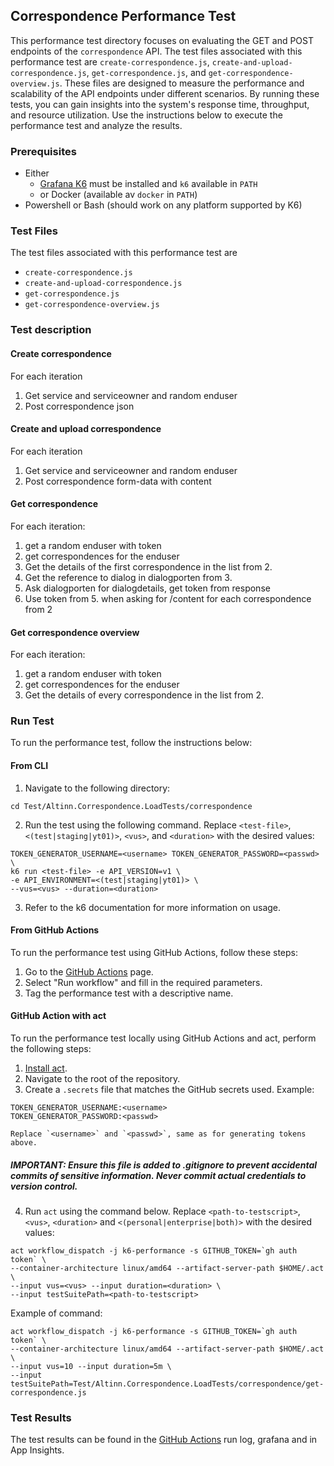 ## Correspondence Performance Test

This performance test directory focuses on evaluating the GET and POST endpoints of the `correspondence` API. The test files associated with this performance test are `create-correspondence.js`, `create-and-upload-correspondence.js`, `get-correspondence.js`, and `get-correspondence-overview.js`. These files are designed to measure the performance and scalability of the API endpoints under different scenarios. By running these tests, you can gain insights into the system's response time, throughput, and resource utilization. Use the instructions below to execute the performance test and analyze the results.

### Prerequisites

* Either
  * [Grafana K6](https://k6.io/) must be installed and `k6` available in `PATH` 
  * or Docker (available av `docker` in `PATH`)
* Powershell or Bash (should work on any platform supported by K6)

### Test Files
The test files associated with this performance test are 
- `create-correspondence.js`
- `create-and-upload-correspondence.js`
- `get-correspondence.js`
- `get-correspondence-overview.js`

### Test description
#### Create correspondence
For each iteration
1. Get service and serviceowner and random enduser
2. Post correspondence json 

#### Create and upload correspondence
For each iteration
1. Get service and serviceowner and random enduser
2. Post correspondence form-data with content

#### Get correspondence
For each iteration:
1. get a random enduser with token
2. get correspondences for the enduser
3. Get the details of the first correspondence in the list from 2. 
4. Get the reference to dialog in dialogporten from 3.
5. Ask dialogporten for dialogdetails, get token from response
6. Use token from 5. when asking for /content for each correspondence from 2

#### Get correspondence overview
For each iteration:
1. get a random enduser with token
2. get correspondences for the enduser
3. Get the details of every correspondence in the list from 2.



### Run Test
To run the performance test, follow the instructions below:

#### From CLI
1. Navigate to the following directory:
```shell
cd Test/Altinn.Correspondence.LoadTests/correspondence
```
2. Run the test using the following command. Replace `<test-file>`, `<(test|staging|yt01)>`, `<vus>`, and `<duration>` with the desired values:
```shell
TOKEN_GENERATOR_USERNAME=<username> TOKEN_GENERATOR_PASSWORD=<passwd> \
k6 run <test-file> -e API_VERSION=v1 \
-e API_ENVIRONMENT=<(test|staging|yt01)> \
--vus=<vus> --duration=<duration>
```
3. Refer to the k6 documentation for more information on usage.

#### From GitHub Actions
To run the performance test using GitHub Actions, follow these steps:
1. Go to the [GitHub Actions](https://github.com/Altinn/altinn-correspondence/actions/workflows/test-performance.yml) page.
2. Select "Run workflow" and fill in the required parameters.
3. Tag the performance test with a descriptive name.

#### GitHub Action with act
To run the performance test locally using GitHub Actions and act, perform the following steps:
1. [Install act](https://nektosact.com/installation/).
2. Navigate to the root of the repository.
3. Create a `.secrets` file that matches the GitHub secrets used. Example:
```file
TOKEN_GENERATOR_USERNAME:<username>
TOKEN_GENERATOR_PASSWORD:<passwd>
```
    Replace `<username>` and `<passwd>`, same as for generating tokens above.
##### IMPORTANT: Ensure this file is added to .gitignore to prevent accidental commits of sensitive information. Never commit actual credentials to version control.
4. Run `act` using the command below. Replace `<path-to-testscript>`, `<vus>`, `<duration>` and `<(personal|enterprise|both)>` with the desired values:
```shell
act workflow_dispatch -j k6-performance -s GITHUB_TOKEN=`gh auth token` \
--container-architecture linux/amd64 --artifact-server-path $HOME/.act \ 
--input vus=<vus> --input duration=<duration> \ 
--input testSuitePath=<path-to-testscript> 
```

Example of command:
```shell
act workflow_dispatch -j k6-performance -s GITHUB_TOKEN=`gh auth token` \
--container-architecture linux/amd64 --artifact-server-path $HOME/.act \ 
--input vus=10 --input duration=5m \ 
--input testSuitePath=Test/Altinn.Correspondence.LoadTests/correspondence/get-correspondence.js
```

### Test Results
The test results can be found in the [GitHub Actions](https://github.com/Altinn/altinn-correspondence/actions/workflows/test-performance.yml) run log, grafana and in App Insights.
